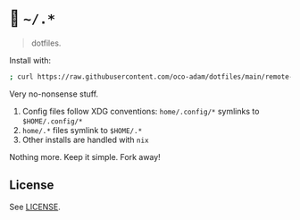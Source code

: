 # 💾 `~/.*`
> dotfiles.

Install with:

```sh
; curl https://raw.githubusercontent.com/oco-adam/dotfiles/main/remote-install.sh | sh - 
```

Very no-nonsense stuff.

1. Config files follow XDG conventions: `home/.config/*` symlinks to `$HOME/.config/*`
2. `home/.*` files symlink to `$HOME/.*`
3. Other installs are handled with `nix`

Nothing more. Keep it simple. Fork away!

## License

See [LICENSE](https://github.com/ostera/zazen/blob/main/LICENSE).
